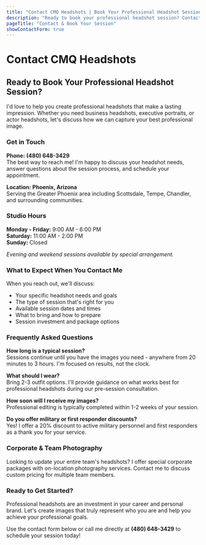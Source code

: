 ```yaml
---
title: "Contact CMQ Headshots | Book Your Professional Headshot Session in Phoenix"
description: "Ready to book your professional headshot session? Contact Cindy Quinn at CMQ Headshots in Phoenix. Call (480) 648-3429 or use our contact form."
pageTitle: "Contact & Book Your Session"
showContactForm: true
---
```


# Contact CMQ Headshots

## Ready to Book Your Professional Headshot Session?

I'd love to help you create professional headshots that make a lasting impression. Whether you need business headshots, executive portraits, or actor headshots, let's discuss how we can capture your best professional image.

### Get in Touch

**Phone:** **(480) 648-3429**  
The best way to reach me! I'm happy to discuss your headshot needs, answer questions about the session process, and schedule your appointment.

**Location:** **Phoenix, Arizona**  
Serving the Greater Phoenix area including Scottsdale, Tempe, Chandler, and surrounding communities.

### Studio Hours

**Monday - Friday:** 9:00 AM - 6:00 PM  
**Saturday:** 11:00 AM - 2:00 PM  
**Sunday:** Closed

*Evening and weekend sessions available by special arrangement.*

### What to Expect When You Contact Me

When you reach out, we'll discuss:
- Your specific headshot needs and goals
- The type of session that's right for you
- Available session dates and times
- What to bring and how to prepare
- Session investment and package options

### Frequently Asked Questions

**How long is a typical session?**  
Sessions continue until you have the images you need - anywhere from 20 minutes to 3 hours. I'm focused on results, not the clock.

**What should I wear?**  
Bring 2-3 outfit options. I'll provide guidance on what works best for professional headshots during our pre-session consultation.

**How soon will I receive my images?**  
Professional editing is typically completed within 1-2 weeks of your session.

**Do you offer military or first responder discounts?**  
Yes! I offer a 20% discount to active military personnel and first responders as a thank you for your service.

### Corporate & Team Photography

Looking to update your entire team's headshots? I offer special corporate packages with on-location photography services. Contact me to discuss custom pricing for multiple team members.

### Ready to Get Started?

Professional headshots are an investment in your career and personal brand. Let's create images that truly represent who you are and help you achieve your professional goals.

Use the contact form below or call me directly at **(480) 648-3429** to schedule your session today!

